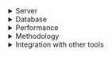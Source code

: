 <details>
<summary>Server</summary>

1. [Github: ladjs/supertest](https://github.com/ladjs/supertest)

</details>

<details>
<summary>Database</summary>

1. [Creating a test database](https://www.ibm.com/docs/en/rational-clearquest/8.0.1?topic=schemas-creating-test-database)
1. [Dev and Test Agility for Your Database with Docker](https://youtu.be/Xz7LmXkIdUY)
1. [Docker Containers and Databases](https://youtu.be/cZLP77N8ExI)
1. [Docker nodejs test database](https://docs.docker.com/language/nodejs/)
1. [Docker go test database](https://docs.docker.com/language/golang/)
1. [How to Set Up a PostgreSQL Database with Docker](https://youtu.be/RdPYA-wDhTA)
1. [Run Postgres, MySQL and MongoDB in under 60 seconds with docker #shorts](https://youtube.com/shorts/jvEHUkqbf6o?feature=share)
1. [Using Docker to Manage Your Test Database(s)](https://www.tonic.ai/blog/using-docker-to-manage-your-test-database)
1. [Writing Good Unit Tests; Don't Mock Database Connections](https://blog.boot.dev/clean-code/writing-good-unit-tests-dont-mock-database-connections/)

</details>

<details>
<summary>Performance</summary>

1. [[풀버전] 박정국 CTO가 알려주는 ‘서버 성능 측정 방법’ (포브스 선정, 신입 개발자, API, 백엔드)](https://youtu.be/HSNyJnobBws)
1. [Getting started with API Load Testing (Stress, Spike, Load, Soak)](https://youtu.be/r-Jte8Y8zag)
1. [[10분 테코톡] 이프의 성능 테스트](https://youtu.be/IcSdPhxCn9Y)

</details>

<details>
<summary>Methodology</summary>

1. [생각을 그대로 프로그래밍하는 방법 part 2: PBT, REPL](https://youtu.be/xkRwR0sLwVA)

</details>

<details>
<summary>Integration with other tools</summary>

1. [How to build and Test Golang using GitHub Actions | Setup Github Actions for Golang | GitHub Actions](https://youtu.be/7fbotX1BYZE)
1. [github - dockertest for go](https://github.com/ory/dockertest)

</details>
